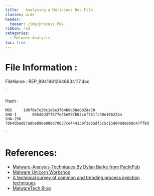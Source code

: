 ```yaml
---
title:   Analysing a Malicious Doc File
classes: wide
header:
  teaser: /img/process.PNG
ribbon: red
categories:
  - Malware-Analysis
toc: true
---
```


# File Information :
FileName : REP_89419812646634117.doc

`

Hash :

	MD5		1d6f0e7e30c1d9e3f64b0d36e602da50
	SHA-1		895d6dd7f677e45e997b03cef761fc40e10b22ba
	SHA-256	70b4dbed87a8be890a088d70057ce44413bf3a65df5c5c15d049de0b9c47ff8d
	
`




# References:

* [Malware-Analysis-Techniques By Dylan Barke from PacktPub](https://www.packtpub.com/product/malware-analysis-techniques/9781839212277)
* [Malware Unicorn Workshop](https://malwareunicorn.org/workshops/peinjection.html#3)
* [A technical survey of common and trending process injection techniques](https://www.elastic.co/blog/ten-process-injection-techniques-technical-survey-common-and-trending-process)
* [MalwareTech Blog](https://www.malwaretech.com/2013/11/portable-executable-injection-for.html)











 



